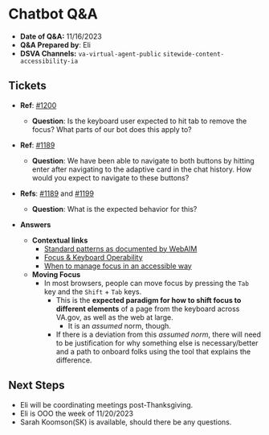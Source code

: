 # Chatbot Q&A
- **Date of Q&A:** 11/16/2023
- **Q&A Prepared by**: Eli
- **DSVA Channels:** `va-virtual-agent-public` `sitewide-content-accessibility-ia`

## Tickets

- **Ref**: [#1200](https://github.com/department-of-veterans-affairs/va-virtual-agent/issues/1200)
    - **Question**: Is the keyboard user expected to hit tab to remove the focus? What parts of our bot does this apply to?
- **Ref**: [#1189](https://github.com/department-of-veterans-affairs/va-virtual-agent/issues/1189)
    - **Question**: We have been able to navigate to both buttons by hitting enter after navigating to the adaptive card in the chat history. How would you expect to navigate to these buttons?
- **Refs**: [#1189](https://github.com/department-of-veterans-affairs/va-virtual-agent/issues/1189) and [#1199](https://github.com/department-of-veterans-affairs/va-virtual-agent/issues/1199)
    - **Question**: What is the expected behavior for this?


- **Answers**
    - **Contextual links**
        - [Standard patterns as documented by WebAIM](https://webaim.org/techniques/keyboard/#testing)
        - [Focus & Keyboard Operability](https://usability.yale.edu/web-accessibility/articles/focus-keyboard-operability)
        - [When to manage focus in an accessible way](https://adhoc.team/2021/09/09/when-to-manage-focus-in-an-accessible-way/)
   - **Moving Focus**
        - In most browsers, people can move focus by pressing the `Tab` key and the `Shift` + `Tab` keys.
            - This is the **expected paradigm for how to shift focus to different elements** of a page from the keyboard across VA.gov, as well as the web at large.
                - It is an *assumed* norm, though.
            - If there is a deviation from this _assumed norm_, there will need to be justification for why something else is necessary/better and a path to onboard folks using the tool that explains the difference.
 
## Next Steps
- Eli will be coordinating meetings post-Thanksgiving.
- Eli is OOO the week of 11/20/2023
- Sarah Koomson(SK) is available, should there be any questions. 
